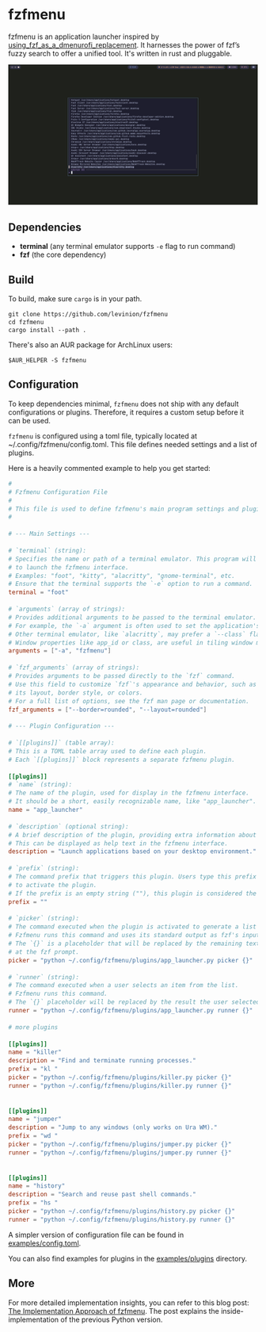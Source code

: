 # fzfmenu

fzfmenu is an application launcher inspired by [using_fzf_as_a_dmenurofi_replacement](https://www.reddit.com/r/commandline/comments/jatyek/using_fzf_as_a_dmenurofi_replacement/). It harnesses the power of fzf’s fuzzy search to offer a unified tool. It's written in rust and pluggable. 

![](/assets/fzfmenu.png)

## Dependencies

- **terminal** (any terminal emulator supports `-e` flag to run command)
- **fzf** (the core dependency)

## Build

To build, make sure `cargo` is in your path.

```shell
git clone https://github.com/levinion/fzfmenu
cd fzfmenu
cargo install --path .
```

There's also an AUR package for ArchLinux users:

```
$AUR_HELPER -S fzfmenu
```

## Configuration

To keep dependencies minimal, `fzfmenu` does not ship with any default configurations or plugins. Therefore, it requires a custom setup before it can be used.

`fzfmenu` is configured using a toml file, typically located at ~/.config/fzfmenu/config.toml. This file defines needed settings and a list of plugins.

Here is a heavily commented example to help you get started:

```toml
#
# Fzfmenu Configuration File
#
# This file is used to define fzfmenu's main program settings and plugin list.
#

# --- Main Settings ---

# `terminal` (string): 
# Specifies the name or path of a terminal emulator. This program will be used
# to launch the fzfmenu interface.
# Examples: "foot", "kitty", "alacritty", "gnome-terminal", etc.
# Ensure that the terminal supports the `-e` option to run a command.
terminal = "foot"

# `arguments` (array of strings):
# Provides additional arguments to be passed to the terminal emulator.
# For example, the `-a` argument is often used to set the application's app_id.
# Other terminal emulator, like `alacritty`, may prefer a `--class` flag to set the window's class.
# Window properties like app_id or class, are useful in tiling window managers for changing a window's default layout and size.
arguments = ["-a", "fzfmenu"]

# `fzf_arguments` (array of strings):
# Provides arguments to be passed directly to the `fzf` command.
# Use this field to customize `fzf`'s appearance and behavior, such as
# its layout, border style, or colors.
# For a full list of options, see the fzf man page or documentation.
fzf_arguments = ["--border=rounded", "--layout=rounded"]

# --- Plugin Configuration ---

# `[[plugins]]` (table array):
# This is a TOML table array used to define each plugin.
# Each `[[plugins]]` block represents a separate fzfmenu plugin.

[[plugins]]
# `name` (string):
# The name of the plugin, used for display in the fzfmenu interface.
# It should be a short, easily recognizable name, like "app_launcher".
name = "app_launcher"

# `description` (optional string):
# A brief description of the plugin, providing extra information about its purpose.
# This can be displayed as help text in the fzfmenu interface.
description = "Launch applications based on your desktop environment."

# `prefix` (string):
# The command prefix that triggers this plugin. Users type this prefix at the fzf prompt
# to activate the plugin.
# If the prefix is an empty string (""), this plugin is considered the default.
prefix = ""

# `picker` (string):
# The command executed when the plugin is activated to generate a list of candidates.
# Fzfmenu runs this command and uses its standard output as fzf's input.
# The `{}` is a placeholder that will be replaced by the remaining text the user typed
# at the fzf prompt.
picker = "python ~/.config/fzfmenu/plugins/app_launcher.py picker {}"

# `runner` (string):
# The command executed when a user selects an item from the list.
# Fzfmenu runs this command.
# The `{}` placeholder will be replaced by the result the user selected.
runner = "python ~/.config/fzfmenu/plugins/app_launcher.py runner {}"

# more plugins

[[plugins]]
name = "killer"
description = "Find and terminate running processes."
prefix = "kl "
picker = "python ~/.config/fzfmenu/plugins/killer.py picker {}"
runner = "python ~/.config/fzfmenu/plugins/killer.py runner {}"


[[plugins]]
name = "jumper"
description = "Jump to any windows (only works on Ura WM)."
prefix = "wd "
picker = "python ~/.config/fzfmenu/plugins/jumper.py picker {}"
runner = "python ~/.config/fzfmenu/plugins/jumper.py runner {}"


[[plugins]]
name = "history"
description = "Search and reuse past shell commands."
prefix = "hs "
picker = "python ~/.config/fzfmenu/plugins/history.py picker {}"
runner = "python ~/.config/fzfmenu/plugins/history.py runner {}"
```

A simpler version of configuration file can be found in [examples/config.toml](examples/config.toml).

You can also find examples for plugins in the [examples/plugins](examples/plugins) directory.

## More

For more detailed implementation insights, you can refer to this blog post: [The Implementation Approach of fzfmenu](https://blog.maruka.top/posts/Linux/fzfmenu%E5%AE%9E%E7%8E%B0%E6%80%9D%E8%B7%AF/). The post explains the inside-implementation of the previous Python version.


